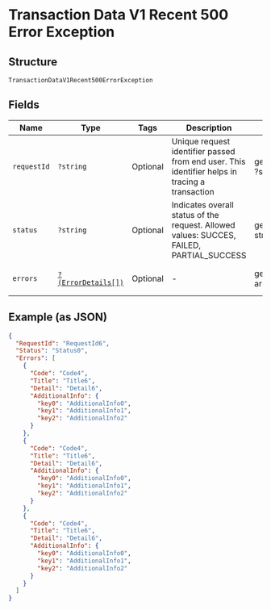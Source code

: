 
# Transaction Data V1 Recent 500 Error Exception

## Structure

`TransactionDataV1Recent500ErrorException`

## Fields

| Name | Type | Tags | Description | Getter | Setter |
|  --- | --- | --- | --- | --- | --- |
| `requestId` | `?string` | Optional | Unique request identifier passed from end user. This identifier helps in tracing a transaction | getRequestId(): ?string | setRequestId(?string requestId): void |
| `status` | `?string` | Optional | Indicates overall status of the request. Allowed values: SUCCES, FAILED, PARTIAL_SUCCESS | getStatus(): ?string | setStatus(?string status): void |
| `errors` | [`?(ErrorDetails[])`](../../doc/models/error-details.md) | Optional | - | getErrors(): ?array | setErrors(?array errors): void |

## Example (as JSON)

```json
{
  "RequestId": "RequestId6",
  "Status": "Status0",
  "Errors": [
    {
      "Code": "Code4",
      "Title": "Title6",
      "Detail": "Detail6",
      "AdditionalInfo": {
        "key0": "AdditionalInfo0",
        "key1": "AdditionalInfo1",
        "key2": "AdditionalInfo2"
      }
    },
    {
      "Code": "Code4",
      "Title": "Title6",
      "Detail": "Detail6",
      "AdditionalInfo": {
        "key0": "AdditionalInfo0",
        "key1": "AdditionalInfo1",
        "key2": "AdditionalInfo2"
      }
    },
    {
      "Code": "Code4",
      "Title": "Title6",
      "Detail": "Detail6",
      "AdditionalInfo": {
        "key0": "AdditionalInfo0",
        "key1": "AdditionalInfo1",
        "key2": "AdditionalInfo2"
      }
    }
  ]
}
```

